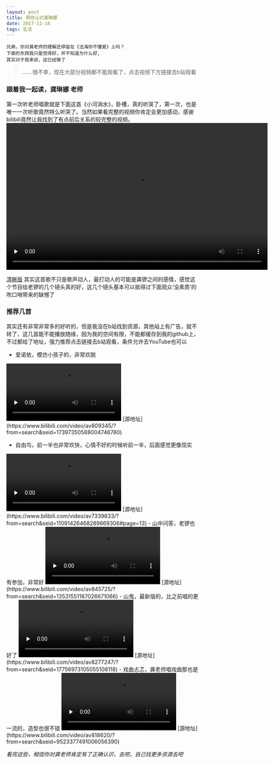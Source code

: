 ```yaml
---
layout: post
title: 带你认识龚琳娜
date: 2017-11-16
tags: 生活
---
```

```
兄弟，你对龚老师的理解还停留在《法海你不懂爱》上吗？
下面的东西我只是觉得好，并不知道为什么好,
其实对于我来说，这已经够了
```
> .......很不幸，现在大部分视频都不能观看了，点击视频下方链接去b站观看
### 跟着我一起读，龚琳娜 **老师**
第一次听老师唱歌就是下面这首《小河淌水》，卧槽，真的听哭了，第一次，也是唯一一次听歌竟然特么听哭了。当然如果看完整的视频你肯定会更加感动，感谢bilibili竟然让我找到了有点前后关系的较完整的视频。
<video autoplay= "autoplay" loop="loop" id="video" height="384" width="683" controls="" preload="none" >
      <source id="mp4" src="/images/posts/video/xiaohetangshui.mp4" type="video/mp4">
</video>

[清晰版](https://www.bilibili.com/video/av10810501/?from=search&seid=16516255047628420529)
其实这首歌不只是歌声动人，最打动人的可能是龚锣之间的感情，感觉这个节目给老锣的几个镜头真的好，这几个镜头基本可以抵得过下面观众‘没素质’的吹口哨带来的缺憾了

### 推荐几首

其实还有非常非常多的好听的，但是我没在b站找到资源，其他站上有广告，就不转了，这几首能不能播放随缘，因为我的空间有限，不能都缓存到我的github上，不过都给了地址，强力推荐点击链接去b站观看，条件允许去YouTube也可以

- 爱诺依，模仿小孩子的，非常欢脱

<video id="video" controls="" preload="none" >
      <source id="mp4" src="https://tx.acgvideo.com/7/15/1174827-1-hd.mp4?txTime=1510839789&platform=pc&txSecret=d70191ba6c0e2efc6a04b3c4c9783014&oi=3396919386&rate=362802&hfb=b99ffc3c5c68f00a33123bb25f882d5b" type="video/mp4">
</video>
[源地址](https://www.bilibili.com/video/av809345/?from=search&seid=17397350588004746780)

- 自由鸟，前一半也非常欢快，心情不好的时候听前一半，后面感觉更像现实

<video id="video" controls="" preload="none" >
      <source id="mp4" src="https://tx.acgvideo.com/e/52/11998460-1-hd.mp4?txTime=1510841758&platform=pc&txSecret=c78d3110a5dfc2954ea321e83d97b058&oi=3396919386&rate=314224&hfb=b99ffc3c5c68f00a33123bb25f882d5b" type="video/mp4">
</video>
[源地址](https://www.bilibili.com/video/av7339833/?from=search&seid=11091426468289669306#page=13)
- 山中问答，老锣也有参加，非常好

<video id="video" controls="" preload="none" >
      <source id="mp4" src="https://tx.acgvideo.com/b/c0/1229960-1-hd.mp4?txTime=1510841895&platform=pc&txSecret=dc5a238daf36f1882f34dd180bf066e5&oi=3396919386&rate=142824&hfb=b99ffc3c5c68f00a33123bb25f882d5b" type="video/mp4">
</video>
[源地址](https://www.bilibili.com/video/av845725/?from=search&seid=13531551187026671066)
- 山鬼，最新版的，比之前唱的更好了

<video id="video" controls="" preload="none" >
      <source id="mp4" src="https://tx.acgvideo.com/9/a9/13617122-1-hd.mp4?txTime=1510842098&platform=pc&txSecret=e8ddeaaabebef9ee9a9b906e421283fc&oi=3396919386&rate=297001&hfb=b99ffc3c5c68f00a33123bb25f882d5b" type="video/mp4">
</video>
[源地址](https://www.bilibili.com/video/av8277247/?from=search&seid=17756973105055108118)
- 戏曲忐忑，龚老师唱戏曲那也是一流的，造型也很不错

<video id="video" controls="" preload="none" >
      <source id="mp4" src="https://tx.acgvideo.com/4/61/1188215-1-hd.mp4?txTime=1510842216&platform=pc&txSecret=febbdaabb0f889b1e87f9687ee030790&oi=3396919386&rate=142663&hfb=b99ffc3c5c68f00a33123bb25f882d5b" type="video/mp4">
</video>
[源地址](https://www.bilibili.com/video/av818620/?from=search&seid=9523377491006056390)

*看完这些，相信你对龚老师肯定有了正确认识，去吧，自己找更多资源去吧*
